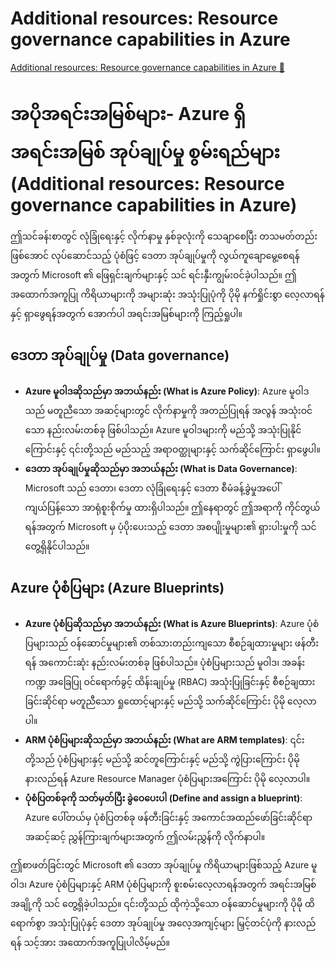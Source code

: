 # Additional resources: Resource governance capabilities in Azure

[Additional resources: Resource governance capabilities in Azure 🔗](https://www.coursera.org/learn/microsoft-sc-900-exam-preparation-and-practice/supplement/JrW5I/additional-resources-resource-governance-capabilities-in-azure)

# အပိုအရင်းအမြစ်များ- Azure ရှိ အရင်းအမြစ် အုပ်ချုပ်မှု စွမ်းရည်များ (Additional resources: Resource governance capabilities in Azure)

ဤသင်ခန်းစာတွင် လုံခြုံရေးနှင့် လိုက်နာမှု နှစ်ခုလုံးကို သေချာစေပြီး တသမတ်တည်းဖြစ်အောင် လုပ်ဆောင်သည့် ပုံစံဖြင့် ဒေတာ အုပ်ချုပ်မှုကို လွယ်ကူချောမွေ့စေရန်အတွက် Microsoft ၏ ဖြေရှင်းချက်များနှင့် သင် ရင်းနှီးကျွမ်းဝင်ခဲ့ပါသည်။ ဤအထောက်အကူပြု ကိရိယာများကို အများဆုံး အသုံးပြုပုံကို ပိုမို နက်ရှိုင်းစွာ လေ့လာရန်နှင့် ရှာဖွေရန်အတွက် အောက်ပါ အရင်းအမြစ်များကို ကြည့်ရှုပါ။

## ဒေတာ အုပ်ချုပ်မှု (Data governance)

- **Azure မူဝါဒဆိုသည်မှာ အဘယ်နည်း (What is Azure Policy)**: Azure မူဝါဒသည် မတူညီသော အဆင့်များတွင် လိုက်နာမှုကို အတည်ပြုရန် အလွန် အသုံးဝင်သော နည်းလမ်းတစ်ခု ဖြစ်ပါသည်။ Azure မူဝါဒများကို မည်သို့ အသုံးပြုနိုင်ကြောင်းနှင့် ၎င်းတို့သည် မည်သည့် အရာဝတ္ထုများနှင့် သက်ဆိုင်ကြောင်း ရှာဖွေပါ။
- **ဒေတာ အုပ်ချုပ်မှုဆိုသည်မှာ အဘယ်နည်း (What is Data Governance)**: Microsoft သည် ဒေတာ၊ ဒေတာ လုံခြုံရေးနှင့် ဒေတာ စီမံခန့်ခွဲမှုအပေါ် ကျယ်ပြန့်သော အာရုံစူးစိုက်မှု ထားရှိပါသည်။ ဤနေရာတွင် ဤအရာကို ကိုင်တွယ်ရန်အတွက် Microsoft မှ ပံ့ပိုးပေးသည့် ဒေတာ အစပျိုးမှုများ၏ ရှားပါးမှုကို သင် တွေ့ရှိနိုင်ပါသည်။

## Azure ပုံစံပြများ (Azure Blueprints)

- **Azure ပုံစံပြဆိုသည်မှာ အဘယ်နည်း (What is Azure Blueprints)**: Azure ပုံစံပြများသည် ဝန်ဆောင်မှုများ၏ တစ်သားတည်းကျသော စီစဉ်ချထားမှုများ ဖန်တီးရန် အကောင်းဆုံး နည်းလမ်းတစ်ခု ဖြစ်ပါသည်။ ပုံစံပြများသည် မူဝါဒ၊ အခန်းကဏ္ဍ အခြေပြု ဝင်ရောက်ခွင့် ထိန်းချုပ်မှု (RBAC) အသုံးပြုခြင်းနှင့် စီစဉ်ချထားခြင်းဆိုင်ရာ မတူညီသော ရှုထောင့်များနှင့် မည်သို့ သက်ဆိုင်ကြောင်း ပိုမို လေ့လာပါ။
- **ARM ပုံစံပြများဆိုသည်မှာ အဘယ်နည်း (What are ARM templates)**: ၎င်းတို့သည် ပုံစံပြများနှင့် မည်သို့ ဆင်တူကြောင်းနှင့် မည်သို့ ကွဲပြားကြောင်း ပိုမို နားလည်ရန် Azure Resource Manager ပုံစံပြများအကြောင်း ပိုမို လေ့လာပါ။
- **ပုံစံပြတစ်ခုကို သတ်မှတ်ပြီး ခွဲဝေပေးပါ (Define and assign a blueprint)**: Azure ပေါ်တယ်မှ ပုံစံပြတစ်ခု ဖန်တီးခြင်းနှင့် အကောင်အထည်ဖော်ခြင်းဆိုင်ရာ အဆင့်ဆင့် ညွှန်ကြားချက်များအတွက် ဤလမ်းညွှန်ကို လိုက်နာပါ။

ဤစာဖတ်ခြင်းတွင် Microsoft ၏ ဒေတာ အုပ်ချုပ်မှု ကိရိယာများဖြစ်သည့် Azure မူဝါဒ၊ Azure ပုံစံပြများနှင့် ARM ပုံစံပြများကို စူးစမ်းလေ့လာရန်အတွက် အရင်းအမြစ်အချို့ကို သင် တွေ့ရှိခဲ့ပါသည်။ ၎င်းတို့သည် ထိုကဲ့သို့သော ဝန်ဆောင်မှုများကို ပိုမို ထိရောက်စွာ အသုံးပြုပုံနှင့် ဒေတာ အုပ်ချုပ်မှု အလေ့အကျင့်များ မြှင့်တင်ပုံကို နားလည်ရန် သင့်အား အထောက်အကူပြုပါလိမ့်မည်။
